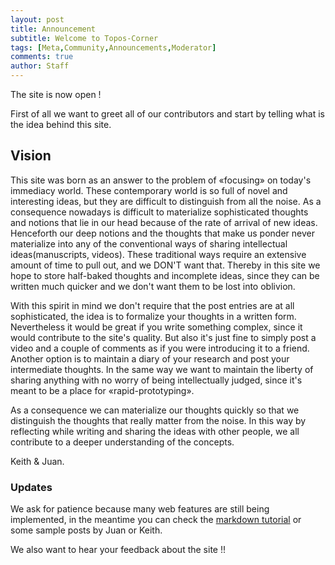 ```yaml
---
layout: post
title: Announcement
subtitle: Welcome to Topos-Corner
tags: [Meta,Community,Announcements,Moderator]
comments: true
author: Staff
---
```


The site is now open !

First of all we want to greet all of our contributors and start by telling what is the idea behind this site.

## Vision

This site was born as an answer to the problem of «focusing» on today's immediacy world. These contemporary world is so full of novel and interesting ideas, but they are difficult to distinguish from all the noise. As a consequence nowadays is difficult to materialize sophisticated thoughts and notions that lie in our head because of the rate of arrival of new ideas. Henceforth our deep notions and the thoughts that make us ponder never materialize into any of the conventional ways of sharing intellectual ideas(manuscripts, videos). These traditional ways require an extensive amount of time to pull out, and we DON'T want that. Thereby in this site we hope to store half-baked thoughts and incomplete ideas, since they can be written much quicker and we don't want them to be lost into oblivion.

With this spirit in mind we don't require that the post entries are at all sophisticated, the idea is to formalize your thoughts in a written form. Nevertheless it would be great if you write something complex, since it would contribute to the site's quality. But also it's just fine to simply post a video and a couple of comments as if you were introducing it to a friend. Another option is to maintain a diary of your research and post your intermediate thoughts. In the same way we want to maintain the liberty of sharing anything with no worry of being intellectually judged, since it's meant to be a place for «rapid-prototyping».

As a consequence we can materialize our thoughts quickly so that we distinguish the thoughts that really matter from the noise. In this way by reflecting while writing and sharing the ideas with other people, we all contribute to a deeper understanding of the concepts.

Keith & Juan.

### Updates

We ask for patience because many web features are still being implemented, in the meantime you can check the [markdown tutorial](https://toposcorner.github.io/2015-02-28-test-markdown/) or some sample posts by Juan or Keith.

We also want to hear your feedback about the site !!






